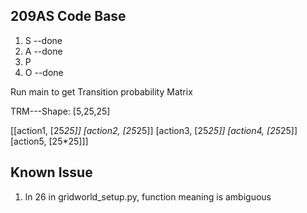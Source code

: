 ## 209AS Code Base

1. S --done
2. A --done
3. P 
4. O --done


Run main to get Transition probability Matrix

TRM---Shape:
[5,25,25]

[[action1, [25*25]]
 [action2, [25*25]]
 [action3, [25*25]]
 [action4, [25*25]]
 [action5, [25*25]]]

 ## Known Issue
 1. ln 26 in gridworld_setup.py, function meaning is ambiguous